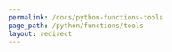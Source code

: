 ```yaml
---
permalink: /docs/python-functions-tools
page_path: /python/functions/tools
layout: redirect
---
```

